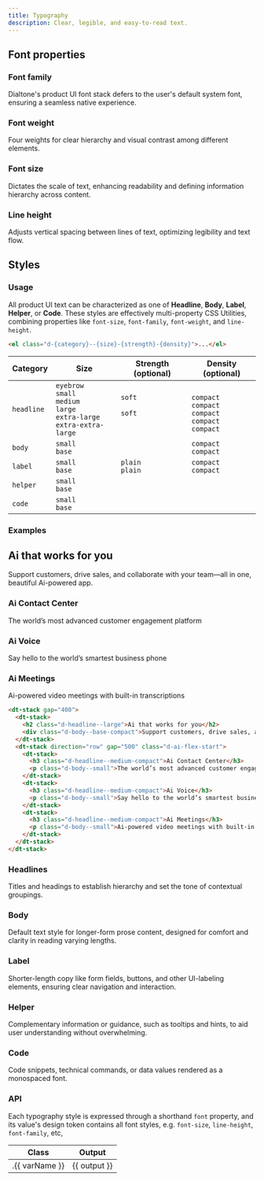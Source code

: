 ```yaml
---
title: Typography
description: Clear, legible, and easy-to-read text.
---
```


## Font properties

### Font family

Dialtone's product UI font stack defers to the user's default system font, ensuring a seamless native experience.

<dt-stack direction="row" gap="500" class="d-wmx764">
  <svg-loader class="d-fl1" name="ff-appleSF" />
  <svg-loader class="d-fl1" name="ff-windows" />
  <svg-loader class="d-fl1" name="ff-roboto" />
  <svg-loader class="d-fl1" name="ff-linux" />
</dt-stack>

### Font weight

Four weights for clear hierarchy and visual contrast among different elements.

<dt-stack direction="row" gap="500" class="d-wmx764">
  <svg-loader name="fw-regular" />
  <svg-loader name="fw-medium" />
  <svg-loader name="fw-semibold" />
  <svg-loader name="fw-bold" />
</dt-stack>

### Font size

Dictates the scale of text, enhancing readability and defining information hierarchy across content.

<dt-stack direction="row" gap="500" class="d-wmx764">
  <svg-loader name="fs-100" />
  <svg-loader name="fs-200" />
  <svg-loader name="fs-300" />
  <svg-loader name="fs-400" />
  <svg-loader name="fs-500" />
</dt-stack>

### Line height

Adjusts vertical spacing between lines of text, optimizing legibility and text flow.

<dt-stack direction="column" gap="500">
  <dt-stack direction="row" gap="500" class="d-wmx764">
    <svg-loader name="lh-100" />
    <svg-loader name="lh-200" />
    <svg-loader name="lh-300" />
  </dt-stack>
  <dt-stack direction="row" gap="500" class="d-wmx764">
    <svg-loader name="lh-400" />
    <svg-loader name="lh-500" />
    <svg-loader name="lh-600" />
  </dt-stack>
</dt-stack>

## Styles

### Usage

All product UI text can be characterized as one of **Headline**, **Body**, **Label**, **Helper**, or **Code**. These styles are effectively multi-property CSS Utilities, combining properties like `font-size`, `font-family`, `font-weight`, and `line-height`.

```html
<el class="d-{category}--{size}-{strength}-{density}">...</el>
```

<div class="d-bb d-bc-default">
  <table class="d-table">
    <thead>
      <tr>
        <th>Category</th>
        <th>Size</th>
        <th>Strength <span class="d-label--small-plain-compact d-tt-none">(optional)</span></th>
        <th>Density <span class="d-label--small-plain-compact d-tt-none">(optional)</span></th>
      </tr>
    </thead>
    <tbody>
      <tr class="d-va-top">
        <td>
          <code class="d-code--small">headline</code>
        </td>
        <td>
          <dt-stack gap="200">
            <div><code class="d-code--small">eyebrow</code></div>
            <div><code class="d-code--small">small</code></div>
            <div><code class="d-code--small">medium</code></div>
            <div><code class="d-code--small">large</code></div>
            <div><code class="d-code--small">extra-large</code></div>
            <div><code class="d-code--small">extra-extra-large</code></div>
          </dt-stack>
        </td>
        <td>
          <dt-stack gap="200">
            <div><code class="d-code--small">&nbsp;</code></div>
            <div><code class="d-code--small">soft</code></div>
            <div><code class="d-code--small">&nbsp;</code></div>
            <div><code class="d-code--small">soft</code></div>
            <div><code class="d-code--small">&nbsp;</code></div>
            <div><code class="d-code--small">&nbsp;</code></div>
          </dt-stack>
        </td>
        <td>
          <dt-stack gap="200">
            <div><code class="d-code--small">&nbsp;</code></div>
            <div><code class="d-code--small">compact</code></div>
            <div><code class="d-code--small">compact</code></div>
            <div><code class="d-code--small">compact</code></div>
            <div><code class="d-code--small">compact</code></div>
            <div><code class="d-code--small">compact</code></div>
          </dt-stack>
        </td>
      </tr>
      <tr class="d-va-top">
        <td>
          <code class="d-code--small">body</code>
        </td>
        <td>
          <dt-stack gap="200">
            <div><code class="d-code--small">small</code></div>
            <div><code class="d-code--small">base</code></div>
          </dt-stack>
        </td>
        <td>
          <dt-stack gap="200">
            <div><code class="d-code--small">&nbsp;</code></div>
            <div><code class="d-code--small">&nbsp;</code></div>
          </dt-stack>
        </td>
        <td>
          <dt-stack gap="200">
            <div><code class="d-code--small">compact</code></div>
            <div><code class="d-code--small">compact</code></div>
          </dt-stack>
        </td>
      </tr>
      <tr class="d-va-top">
        <td>
          <code class="d-code--small">label</code>
        </td>
        <td>
          <dt-stack gap="200">
            <div><code class="d-code--small">small</code></div>
            <div><code class="d-code--small">base</code></div>
          </dt-stack>
        </td>
        <td>
          <dt-stack gap="200">
            <div><code class="d-code--small">plain</code></div>
            <div><code class="d-code--small">plain</code></div>
          </dt-stack>
        </td>
        <td>
          <dt-stack gap="200">
            <div><code class="d-code--small">compact</code></div>
            <div><code class="d-code--small">compact</code></div>
          </dt-stack>
        </td>
      </tr>
      <tr class="d-va-top">
        <td>
          <code class="d-code--small">helper</code>
        </td>
        <td>
          <dt-stack gap="200">
            <div><code class="d-code--small">small</code></div>
            <div><code class="d-code--small">base</code></div>
          </dt-stack>
        </td>
        <td>
          <dt-stack gap="200">
            <div><code class="d-code--small">&nbsp;</code></div>
            <div><code class="d-code--small">&nbsp;</code></div>
          </dt-stack>
        </td>
        <td>
          <div><code class="d-code--small">&nbsp;</code></div>
        </td>
      </tr>
      <tr class="d-va-top">
        <td>
          <code class="d-code--small">code</code>
        </td>
        <td>
          <dt-stack gap="200">
            <div><code class="d-code--small">small</code></div>
            <div><code class="d-code--small">base</code></div>
          </dt-stack>
        </td>
        <td>
          <dt-stack gap="200">
            <div><code class="d-code--small">&nbsp;</code></div>
            <div><code class="d-code--small">&nbsp;</code></div>
          </dt-stack>
        </td>
        <td>
          <dt-stack gap="200">
            <div><code class="d-code--small">&nbsp;</code></div>
            <div><code class="d-code--small">&nbsp;</code></div>
          </dt-stack>
        </td>
      </tr>
    </tbody>
  </table>
</div>

### Examples

<code-well-header class="d-pb32">
  <div class="d-w100p">
    <dt-stack gap="400">
      <dt-stack>
        <h2 class="d-headline--large">Ai that works for you</h2>
        <div class="d-body--base-compact">Support customers, drive sales, and collaborate with your team—all in one, beautiful Ai-powered app.</div>
      </dt-stack>
      <dt-stack direction="row" gap="500" class="d-ai-flex-start">
        <dt-stack>
          <h3 class="d-headline--medium-compact">Ai Contact Center</h3>
          <p class="d-body--small">The world’s most advanced customer engagement platform</p>
        </dt-stack>
        <dt-stack>
          <h3 class="d-headline--medium-compact">Ai Voice</h3>
          <p class="d-body--small">Say hello to the world’s smartest business phone</p>
        </dt-stack>
        <dt-stack>
          <h3 class="d-headline--medium-compact">Ai Meetings</h3>
          <p class="d-body--small">Ai-powered video meetings with built-in transcriptions</p>
        </dt-stack>
      </dt-stack>
    </dt-stack>
  </div>
</code-well-header>

```html
<dt-stack gap="400">
  <dt-stack>
    <h2 class="d-headline--large">Ai that works for you</h2>
    <div class="d-body--base-compact">Support customers, drive sales, and collaborate with your team—all in one, beautiful Ai-powered app.</div>
  </dt-stack>
  <dt-stack direction="row" gap="500" class="d-ai-flex-start">
    <dt-stack>
      <h3 class="d-headline--medium-compact">Ai Contact Center</h3>
      <p class="d-body--small">The world’s most advanced customer engagement platform</p>
    </dt-stack>
    <dt-stack>
      <h3 class="d-headline--medium-compact">Ai Voice</h3>
      <p class="d-body--small">Say hello to the world’s smartest business phone</p>
    </dt-stack>
    <dt-stack>
      <h3 class="d-headline--medium-compact">Ai Meetings</h3>
      <p class="d-body--small">Ai-powered video meetings with built-in transcriptions</p>
    </dt-stack>
  </dt-stack>
</dt-stack>
```

### Headlines

Titles and headings to establish hierarchy and set the tone of contextual groupings.

<code-well-header class="d-d-flex d-jc-center d-fd-column d-p24 d-bgc-secondary d-w100p d-hmn102" custom>
  <div class="d-d-grid d-gg16 d-ai-center" style="grid-template-columns: 52rem 1fr">
    <template v-for="{ var: varName } in typographyStylesHeadlines">
      <div class="d-truncate"><p :class="[varName, 'd-truncate', 'd-bgc-moderate-opaque']">{{ example }}</p></div>
      <dt-stack direction="row" class="d-jc-space-between dialtone-copy-utility">
        <span class="dialtone-copy-utility__utility d-code--small d-fc-purple-400">{{ varName }}</span>
        <div class="dialtone-copy-utility__btn">
          <copy-button :text="varName" aria-label="Copy" />
        </div>
      </dt-stack>
    </template>
  </div>
</code-well-header>

### Body

Default text style for longer-form prose content, designed for comfort and clarity in reading varying lengths.

<code-well-header class="d-d-flex d-jc-center d-fd-column d-p24 d-bgc-secondary d-w100p d-hmn102" custom>
  <div class="d-d-grid d-gg16 d-ai-center" style="grid-template-columns: 52rem 1fr">
    <template v-for="{ var: varName } in typographyStylesBody">
      <div class="d-truncate"><p :class="[varName, 'd-truncate', 'd-bgc-moderate-opaque']">{{ example }}</p></div>
      <dt-stack direction="row" class="d-jc-space-between dialtone-copy-utility">
        <span class="dialtone-copy-utility__utility d-code--small d-fc-purple-400">{{ varName }}</span>
        <div class="dialtone-copy-utility__btn">
          <copy-button :text="varName" aria-label="Copy" />
        </div>
      </dt-stack>
    </template>
  </div>
</code-well-header>

### Label

Shorter-length copy like form fields, buttons, and other UI-labeling elements, ensuring clear navigation and interaction.

<code-well-header class="d-d-flex d-jc-center d-fd-column d-p24 d-bgc-secondary d-w100p d-hmn102" custom>
  <div class="d-d-grid d-gg16 d-ai-center" style="grid-template-columns: 52rem 1fr">
    <template v-for="{ var: varName } in typographyStylesLabel">
      <div class="d-truncate"><p :class="[varName, 'd-truncate', 'd-bgc-moderate-opaque']">{{ example }}</p></div>
      <dt-stack direction="row" class="d-jc-space-between dialtone-copy-utility">
        <span class="dialtone-copy-utility__utility d-code--small d-fc-purple-400">{{ varName }}</span>
        <div class="dialtone-copy-utility__btn">
          <copy-button :text="varName" aria-label="Copy" />
        </div>
      </dt-stack>
    </template>
  </div>
</code-well-header>

### Helper

Complementary information or guidance, such as tooltips and hints, to aid user understanding without overwhelming.

<code-well-header class="d-d-flex d-jc-center d-fd-column d-p24 d-bgc-secondary d-w100p d-hmn102" custom>
  <div class="d-d-grid d-gg16 d-ai-center" style="grid-template-columns: 52rem 1fr">
    <template v-for="{ var: varName } in typographyStylesHelper">
      <div class="d-truncate"><p :class="[varName, 'd-truncate', 'd-bgc-moderate-opaque']">{{ example }}</p></div>
      <dt-stack direction="row" class="d-jc-space-between dialtone-copy-utility">
        <span class="dialtone-copy-utility__utility d-code--small d-fc-purple-400">{{ varName }}</span>
        <div class="dialtone-copy-utility__btn">
          <copy-button :text="varName" aria-label="Copy" />
        </div>
      </dt-stack>
    </template>
  </div>
</code-well-header>

### Code

Code snippets, technical commands, or data values rendered as a monospaced font.

<code-well-header class="d-d-flex d-jc-center d-fd-column d-p24 d-bgc-secondary d-w100p d-hmn102" custom>
  <div class="d-d-grid d-gg16 d-ai-center" style="grid-template-columns: 52rem 1fr">
    <template v-for="{ var: varName } in typographyStylesCode">
      <div class="d-truncate"><p :class="[varName, 'd-truncate', 'd-bgc-moderate-opaque']">{{ example }}</p></div>
      <dt-stack direction="row" class="d-jc-space-between dialtone-copy-utility">
        <span class="dialtone-copy-utility__utility d-code--small d-fc-purple-400">{{ varName }}</span>
        <div class="dialtone-copy-utility__btn">
          <copy-button :text="varName" aria-label="Copy" />
        </div>
      </dt-stack>
    </template>
  </div>
</code-well-header>

### API

Each typography style is expressed through a shorthand `font` property, and its value's design token contains all font styles, e.g. `font-size`, `line-height`, `font-family`, etc,

<div class="d-hmx464 d-of-y-auto d-bb d-bc-default">
  <table class="d-table dialtone-doc-table">
    <thead>
      <tr>
        <th scope="col" class="d-w40p">Class</th>
        <th scope="col">Output</th>
      </tr>
    </thead>
    <tbody>
      <tr v-for="{ var: varName, output } in typographyStyles">
        <td class="d-ff-mono d-fc-purple-400 d-fw-normal d-fs-100">.{{ varName }}</td>
        <td class="d-ff-mono d-fs-100">{{ output }}</td>
      </tr>
    </tbody>
  </table>
</div>

<script setup>
  import { typographyStyles, fontSize, lineHeight } from '@data/type.json';
  import CopyButton from '@baseComponents/CopyButton.vue';
  import SvgLoader from '@baseComponents/SvgLoader.vue';

  const typographyStylesHeadlines = typographyStyles.filter(type => type.var.startsWith("d-headline"));
  const typographyStylesBody = typographyStyles.filter(type => type.var.startsWith("d-body"));
  const typographyStylesLabel = typographyStyles.filter(type => type.var.startsWith("d-label"));
  const typographyStylesHelper = typographyStyles.filter(type => type.var.startsWith("d-helper"));
  const typographyStylesCode = typographyStyles.filter(type => type.var.startsWith("d-code"));

  const example = "The quick brown fox jumps over the lazy dog."

  const fontSizeValues = fontSize.product.reduce((accum, curr) => {
    accum.push(`d-fs-${curr.stop}`);
    return accum;
  }, []);
  fontSizeValues.push('d-headline36', 'd-headline48', 'd-headline54');

  const lineHeightValues = lineHeight.reduce((accum, curr) => {
    if (curr.class.startsWith('-') && !curr.class.endsWith('unset')) {
      accum.push(`d-lh${curr.class}`);
    }
    return accum;
  }, []);

  const exampleAi = "Ai that works for you."

</script>

<style lang="less" scoped>
  .dialtone-copy-utility {

    & {
      position: relative;
      cursor: default;
    }

    &__utility {
    }

    &__btn {
      display: none;
      position: absolute;
      right: 0;
      background-color: var(--dt-color-surface-secondary);
      padding-left: var(--dt-space-300);

      .dialtone-copy-utility:hover & {
        display: block;
      }
    }
  }
</style>
